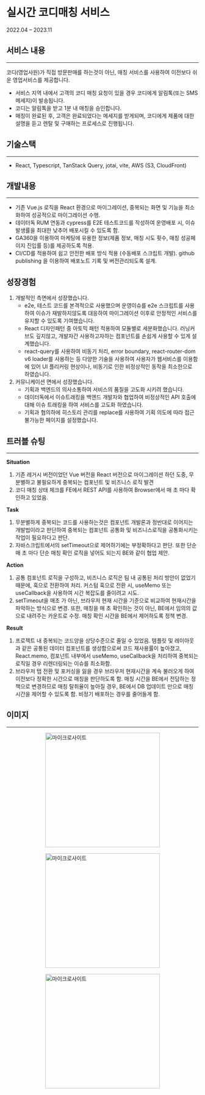 # 실시간 코디매칭 서비스

2022.04 – 2023.11

## 서비스 내용

---

코디(영업사원)가 직접 방문판매를 하는것이 아닌, 매칭 서비스를 사용하여 이전보다 쉬운 영업서비스를 제공합니다.

- 서비스 지역 내에서 고객의 코디 매칭 요청이 있을 경우 코디에게 알림톡(또는 SMS 메세지)이 발송됩니다.
- 코디는 알림톡을 받고 1분 내 매칭을 승인합니다.
- 매칭이 완료된 후, 고객은 완료되었다는 메세지를 받게되며, 코디에게 제품에 대한 설명을 듣고 렌탈 및 구매하는 프로세스로 진행됩니다.

## 기술스택

---

- React, Typescript, TanStack Query, jotai, vite, AWS (S3, CloudFront)

## 개발내용

---

- 기존 Vue.js 로직을 React 환경으로 마이그레이션, 중복되는 화면 및 기능을 최소화하여 성공적으로 마이그레이션 수행.
- 데이터독 RUM 연동과 cypress를 E2E 테스트코드를 작성하여 운영배포 시, 이슈발생률을 최대한 낮추어 배포시킬 수 있도록 함.
- GA360을 이용하여 마케팅에 유용한 정보(제품 정보, 매칭 시도 횟수, 매칭 성공페이지 진입률 등)를 제공하도록 적용.
- CI/CD를 적용하여 쉽고 안전한 배포 방식 적용 (수동배포 스크립트 개발). github publishing 을 이용하여 배포노트 기록 및 버전관리되도록 설계.

## 성장경험

1. 개발적인 측면에서 성장했습니다.
    - e2e, 테스트 코드를 본격적으로 사용했으며 운영이슈를 e2e 스크립트를 사용하여 이슈가 재발하지않도록 대응하여 마이그레이션 이후로 안정적인 서비스를 유지할 수 있도록 기여했습니다.
    - React 디자인패턴 중 아토믹 패턴 적용하여 모듈별로 세분화했습니다. 러닝커브도 깊지않고, 개발자간 사용하고자하는 컴포넌트를 손쉽게 사용할 수 있게 설계했습니다.
    - react-query를 사용하여 비동기 처리, error boundary, react-router-dom v6 loader를 사용하는 등 다양한 기술을 사용하여 사용자가 웹서비스를 이용함에 있어 UI 플리커링 현상이나, 비동기로 인한 비정상적인 동작을 최소한으로 하였습니다.
2. 커뮤니케이션 면에서 성장했습니다.
    - 기획과 백엔드의 의사소통하여 서비스의 품질을 고도화 시키려 했습니다.
    - 데이터독에서 이슈트래킹을 백엔드 개발자와 협업하여 비정상적인 API 호출에 대해 이슈 트래킹을 하여 서비스를 고도화 하였습니다.
    - 기획과 협의하에 히스토리 관리를 replace를 사용하여 기획 의도에 따라 접근 불가능한 페이지를 설정했습니다.

## 트러블 슈팅

---

**Situation**

1. 기존 레거시 버전이었던 Vue 버전을 React 버전으로 마이그레이션 하던 도중, 무분별하고 불필요하게 중복되는 컴포넌트 및 비즈니스 로직 발견
2. 코디 매칭 상태 체크를 FE에서 REST API를 사용하여 Browser에서 매 초 마다 확인하고 있었음.

**Task**

1. 무분별하게 중복되는 코드를 사용하는것은 컴포넌트 개발론과 정반대로 이어지는 개발법이라고 판단하여 중복되는 컴포넌트 공통화 및 비즈니스로직을 공통화시키는 작업이 필요하다고 판단.
2. 자바스크립트에서의 setTimeout으로 제어하기에는 부정확하다고 판단. 또한 단순 매 초 마다 단순 매칭 확인 로직을 넣어도 되는지 BE와 같이 협업 제안.

**Action**

1. 공통 컴포넌트 로직을 구성하고, 비즈니스 로직은 팀 내 공통된 처리 방안이 없었기 때문에, 훅으로 전환하여 처리. 커스텀 훅으로 전환 시, useMemo 또는 useCallback을 사용하여 시간 복잡도를 줄이려고 시도.
2. setTimeout을 매초 가 아닌, 브라우저 현재 시간을 기준으로 비교하여 현재시간을 파악하는 방식으로 변경.  또한, 매칭을 매 초 확인하는 것이 아닌, BE에서 임의의 값으로 내려주는 카운트로 수정. 매칭 확인 시간을 BE에서 제어하도록 정책 변경.

**Result**

1. 프로젝트 내 중복되는 코드양을 상당수준으로 줄일 수 있었음. 템플릿 및 레이아웃과 같은 공통된 데이터 컴포넌트를 생성함으로써 코드 재사용률이 높아졌고, React.memo, 컴포넌트 내부에서 useMemo, useCallback을 처리하여 중복되는 로직일 경우 리렌더링되는 이슈를 최소화함.
2. 브라우저 탭 전환 및 포커싱을 잃을 경우 브라우저 현재시간을 계속 불러오게 하여 이전보다 정확한 시간으로 매칭을 판단하도록 함. 매칭 시간을 BE에서 전담하는 정책으로 변경하므로 매칭 탈취율이 높아질 경우, BE에서 DB 업데이트 만으로 매칭 시간을 제어할 수 있도록 함. 비정기 배포하는 경우를 줄어들게 함.

## 이미지

---

<div style="display: flex; align-items: center; justify-content: space-around; gap: 16px; flex-wrap: wrap;">
   <img src="./assets/images/portfolio/IMG_7879.PNG" alt="마이크로사이트" width="300" />
   <img src="./assets/images/portfolio/IMG_7880.PNG" alt="마이크로사이트" width="300" />
   <img src="./assets/images/portfolio/IMG_7881.PNG" alt="마이크로사이트" width="300" />
</div>
